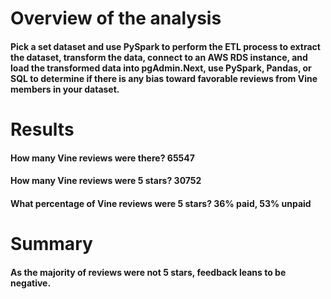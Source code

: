 # Overview of the analysis
#### Pick a set dataset and use PySpark to perform the ETL process to extract the dataset, transform the data, connect to an AWS RDS instance, and load the transformed data into pgAdmin.Next,  use PySpark, Pandas, or SQL to determine if there is any bias toward favorable reviews from Vine members in your dataset.

# Results
#### How many Vine reviews were there? 65547
#### How many Vine reviews were 5 stars? 30752
#### What percentage of Vine reviews were 5 stars? 36% paid, 53% unpaid

# Summary
#### As the majority of reviews were not 5 stars, feedback leans to be negative. 
